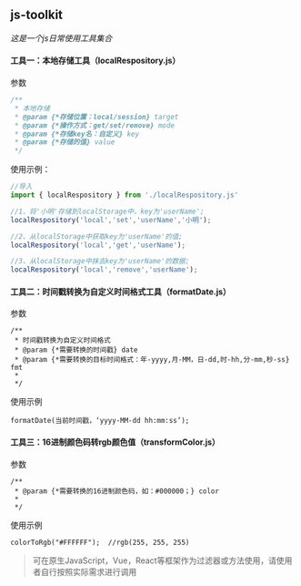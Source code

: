 ## js-toolkit  

*这是一个js日常使用工具集合*



#### 工具一：本地存储工具（localRespository.js）

参数

```javascript
/**
 * 本地存储
 * @param {*存储位置：local/session} target 
 * @param {*操作方式：get/set/remove} mode 
 * @param {*存储key名：自定义} key 
 * @param {*存储的值} value 
 */
```



使用示例：

```javascript
//导入
import { localRespository } from './localRespository.js'

//1、将'小明'存储到localStorage中，key为'userName';
localRespository('local','set','userName','小明');

//2、从localStorage中获取key为'userName'的值;
localRespository('local','get','userName');

//3、从localStorage中抹去key为'userName'的数据;
localRespository('local','remove','userName');
```







#### 工具二：时间戳转换为自定义时间格式工具（formatDate.js）

参数

``` 
/**
 * 时间戳转换为自定义时间格式
 * @param {*需要转换的时间戳} date 
 * @param {*需要转换的目标时间格式：年-yyyy,月-MM，日-dd,时-hh,分-mm,秒-ss} fmt 
 * 
 */
```

使用示例

```
formatDate(当前时间戳，‘yyyy-MM-dd hh:mm:ss’);
```










#### 工具三：16进制颜色码转rgb颜色值（transformColor.js）

参数

``` 
/**
 * @param {*需要转换的16进制颜色码，如：#000000；} color 
 * 
 */
```

使用示例

```
colorToRgb("#FFFFFF");  //rgb(255, 255, 255)
```



> 可在原生JavaScript，Vue，React等框架作为过滤器或方法使用，请使用者自行按照实际需求进行调用

